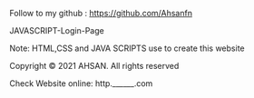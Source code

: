 Follow to my github : https://github.com/Ahsanfn

JAVASCRIPT-Login-Page

Note: HTML,CSS and JAVA SCRIPTS use to create this website

Copyright © 2021 AHSAN. All rights reserved

Check Website online: http.______.com


 
